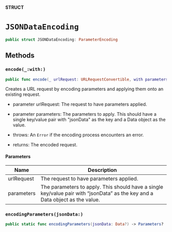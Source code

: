 **STRUCT**

# `JSONDataEncoding`

```swift
public struct JSONDataEncoding: ParameterEncoding
```

## Methods
### `encode(_:with:)`

```swift
public func encode(_ urlRequest: URLRequestConvertible, with parameters: Parameters?) throws -> URLRequest
```

Creates a URL request by encoding parameters and applying them onto an existing request.

- parameter urlRequest: The request to have parameters applied.
- parameter parameters: The parameters to apply. This should have a single key/value
                        pair with "jsonData" as the key and a Data object as the value.

- throws: An `Error` if the encoding process encounters an error.

- returns: The encoded request.

#### Parameters

| Name | Description |
| ---- | ----------- |
| urlRequest | The request to have parameters applied. |
| parameters | The parameters to apply. This should have a single key/value pair with “jsonData” as the key and a Data object as the value. |

### `encodingParameters(jsonData:)`

```swift
public static func encodingParameters(jsonData: Data?) -> Parameters?
```
